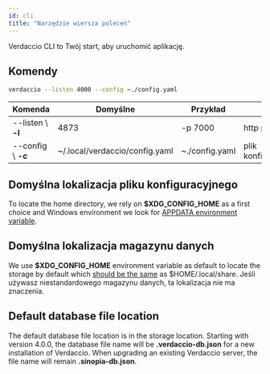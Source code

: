 ```yaml
---
id: cli
title: "Narzędzie wiersza poleceń"
---
```

Verdaccio CLI to Twój start, aby uruchomić aplikację.

## Komendy

```bash
verdaccio --listen 4000 --config ~./config.yaml
```

| Komenda            | Domyślne                       | Przykład       | Opis                |
| ------------------ | ------------------------------ | -------------- | ------------------- |
| --listen \ **-l** | 4873                           | -p 7000        | http port           |
| --config \ **-c** | ~/.local/verdaccio/config.yaml | ~./config.yaml | plik konfiguracyjny |

## Domyślna lokalizacja pliku konfiguracyjnego

To locate the home directory, we rely on **$XDG_CONFIG_HOME** as a first choice and Windows environment we look for [APPDATA environment variable](https://www.howtogeek.com/318177/what-is-the-appdata-folder-in-windows/).

## Domyślna lokalizacja magazynu danych

We use **$XDG_CONFIG_HOME** environment variable as default to locate the storage by default which [should be the same](https://askubuntu.com/questions/538526/is-home-local-share-the-default-value-for-xdg-data-home-in-ubuntu-14-04) as $HOME/.local/share. Jeśli używasz niestandardowego magazynu danych, ta lokalizacja nie ma znaczenia.

## Default database file location

The default database file location is in the storage location. Starting with version 4.0.0, the database file name will be **.verdaccio-db.json** for a new installation of Verdaccio. When upgrading an existing Verdaccio server, the file name will remain **.sinopia-db.json**.